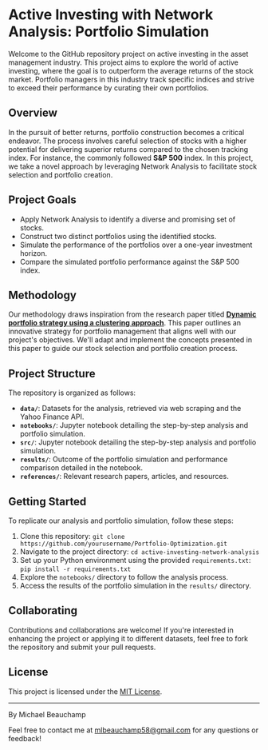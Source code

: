 # Active Investing with Network Analysis: Portfolio Simulation

Welcome to the GitHub repository project on active investing in the asset management industry. This project aims to explore 
the world of active investing, where the goal is to outperform the average returns of the stock market. Portfolio managers in this 
industry track specific indices and strive to exceed their performance by curating their own portfolios.

## Overview

In the pursuit of better returns, portfolio construction becomes a critical endeavor. The process involves careful selection of 
stocks with a higher potential for delivering superior returns compared to the chosen tracking index. For instance, the commonly 
followed **S&P 500** index. In this project, we take a novel approach by leveraging Network Analysis to facilitate stock selection 
and portfolio creation.

## Project Goals

- Apply Network Analysis to identify a diverse and promising set of stocks.
- Construct two distinct portfolios using the identified stocks.
- Simulate the performance of the portfolios over a one-year investment horizon.
- Compare the simulated portfolio performance against the S&P 500 index.

## Methodology

Our methodology draws inspiration from the research paper titled **[Dynamic portfolio strategy using a clustering 
approach](https://arxiv.org/pdf/1608.03058.pdf)**. This paper outlines an innovative strategy for portfolio management that aligns 
well with our project's objectives. We'll adapt and implement the concepts presented in this paper to guide our stock selection and 
portfolio creation process.

## Project Structure

The repository is organized as follows:

- **`data/`**: Datasets for the analysis, retrieved via web scraping and the Yahoo Finance API.
- **`notebooks/`**: Jupyter notebook detailing the step-by-step analysis and portfolio simulation.
- **`src/`**: Jupyter notebook detailing the step-by-step analysis and portfolio simulation.
- **`results/`**: Outcome of the portfolio simulation and performance comparison detailed in the notebook.
- **`references/`**: Relevant research papers, articles, and resources.

## Getting Started

To replicate our analysis and portfolio simulation, follow these steps:

1. Clone this repository: `git clone https://github.com/yourusername/Portfolio-Optimization.git`
2. Navigate to the project directory: `cd active-investing-network-analysis`
3. Set up your Python environment using the provided `requirements.txt`: `pip install -r requirements.txt`
4. Explore the `notebooks/` directory to follow the analysis process.
5. Access the results of the portfolio simulation in the `results/` directory.

## Collaborating

Contributions and collaborations are welcome! If you're interested in enhancing the project or applying it to different datasets, 
feel free to fork the repository and submit your pull requests.

## License

This project is licensed under the [MIT License](LICENSE).

---

By Michael Beauchamp

Feel free to contact me at mlbeauchamp58@gmail.com for any questions or feedback!

